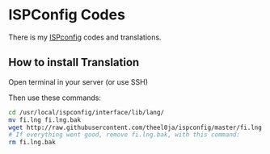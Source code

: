 # ISPConfig Codes
There is my [ISPconfig](http://www.ispconfig.org) codes and translations.

## How to install Translation
Open terminal in your server (or use SSH)

Then use these commands:
```sh
cd /usr/local/ispconfig/interface/lib/lang/
mv fi.lng fi.lng.bak
wget http://raw.githubusercontent.com/theel0ja/ispconfig/master/fi.lng
# If everything went good, remove fi.lng.bak, with this command:
rm fi.lng.bak
```
